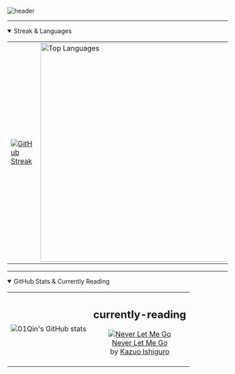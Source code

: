 ![header](https://capsule-render.vercel.app/api?type=shark&height=300&color=FFFAF0FF&text=Hi,%20I'm%20Quinn-nl-currently%20in%20my%20first%20year%20studying%20IT.&fontAlign=53&fontAlignY=34&fontSize=47&fontColor=FF1493&animation=fadeIn)


---

<details open>
  <summary>Streak & Languages</summary>
<table>
  <tr>
    <td>
<a href="https://git.io/streak-stats"><img src="https://github-readme-streak-stats.herokuapp.com?user=01Qin&theme=buefy&hide_border=true&date_format=j%20M%5B%20Y%5D&card_height=215&background=45%2CFFFAF0%2CFFFAF0&currStreakNum=000000&stroke=FF1493&sideNums=000000&ring=FF1493&sideLabels=000000&fire=FF1493&currStreakLabel=FF1493" alt="GitHub Streak" /></a>
</div>
    </td>
    <td>
      <img src="https://github-readme-stats.vercel.app/api/top-langs/?username=01Qin&layout=compact&theme=buefy&title_color=FF1493&bg_color=FFFAF0FF" width="500px" alt="Top Languages"/>
    </td>
  </tr>
</table>
</details>

---


<head>
    <meta charset="UTF-8">
    <meta name="viewport" content="width=device-width, initial-scale=1.0">
    
</head>
<body>

  <div class="container mx-auto">
        <details open>
            <summary>GitHub Stats & Currently Reading</summary>

  <table>
                <tr>
                    <td>
                        <p align="center">
                            <img src="https://github-readme-stats-git-masterrstaa-rickstaa.vercel.app/api?username=01Qin&show_icons=true&theme=buefy&title_color=FF1493&icon_color=CB9DF0&text_color=000000&bg_color=FFFAF0FF" alt="01Qin's GitHub stats" />
                        </p>
                    </td>
                    <td>
                        <center>
                            <div id="gr_custom_widget_1747123301">
                                <div class="gr_custom_container_1747123301">
                                    <h2 class="gr_custom_header_1747123301">
                                        <a style="text-decoration: none;" rel="nofollow" href="https://www.goodreads.com/review/list/170348560-quinn?shelf=currently-reading&amp;utm_medium=api&amp;utm_source=custom_widget">currently-reading</a>
                                    </h2>
                                    <div class="gr_custom_each_container_1747123301">
                                        <div class="gr_custom_book_container_1747123301">
                                            <a title="Never Let Me Go" rel="nofollow" href="https://www.goodreads.com/review/show/6072329760?utm_medium=api&amp;utm_source=custom_widget"><img alt="Never Let Me Go" border="0" src="https://i.gr-assets.com/images/S/compressed.photo.goodreads.com/books/1353048590l/6334._SX98_.jpg" /></a>
                                        </div>
                                        <div class="gr_custom_rating_1747123301">
                                            
  </div>
                          <div class="gr_custom_title_1747123301">
                                            <a rel="nofollow" href="https://www.goodreads.com/review/show/6072329760?utm_medium=api&amp;utm_source=custom_widget">Never Let Me Go</a>
                                        </div>
                                        <div class="gr_custom_author_1747123301">
                                            by <a rel="nofollow" href="https://www.goodreads.com/author/show/4280.Kazuo_Ishiguro">Kazuo Ishiguro</a>
                                        </div>
                                        <br style="clear: both"/>
                                    </div>
                                </div>
                            </div>
                        </center>
                    </td>
                </tr>
            </table>
        </details>
    </div>

</body>
</html>






